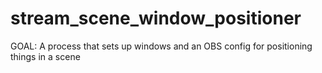 # stream_scene_window_positioner
GOAL: A process that sets up windows and an OBS config for positioning things in a scene
